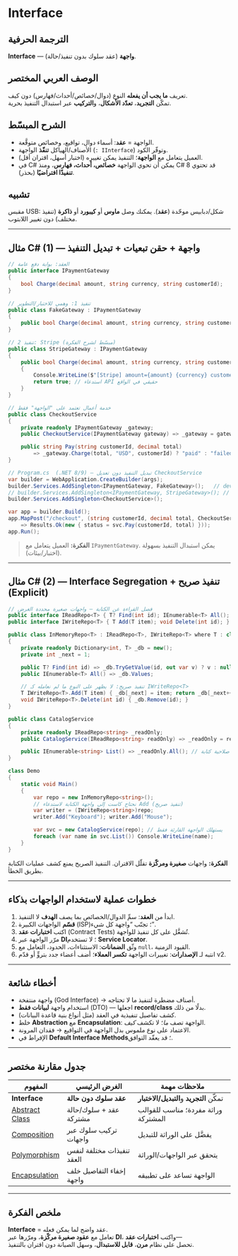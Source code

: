 # **Interface**

## الترجمة الحرفية  
**Interface** — **واجهة** (عقد سلوك بدون تنفيذ/حالة).

## الوصف العربي المختصر  
تعريف **ما يجب أن يفعله** النوع (دوال/خصائص/أحداث/فهارس) دون كيف.  
تمكّن **التجريد**، **تعدّد الأشكال**، و**التركيب** عبر استبدال التنفيذ بحرية.

## الشرح المبسّط  
- الواجهة = **عقد**: أسماء دوال، تواقيع، وخصائص متوقَّعة.  
- الأصناف/الهياكل **تنفّذ** الواجهة (`: IInterface`) وتوفّر الكود.  
- العميل يتعامل مع **الواجهة**؛ التنفيذ يمكن تغييره (اختبار أسهل، اقتران أقل).  
- في C# يمكن أن تحوي الواجهة **خصائص، أحداث، فهارس**، ومنذ C# 8 قد تحتوي **تنفيذًا افتراضيًا** (بحذر).

## تشبيه  
مقبس USB: شكل/دبابيس موحّدة (**عقد**). يمكنك وصل **ماوس** أو **كيبورد** أو **ذاكرة** (تنفيذ مختلف) دون تغيير اللابتوب.

---

## مثال C# (1) — واجهة + حقن تبعيات + تبديل التنفيذ

```csharp
// العقد: بوابة دفع عامة
public interface IPaymentGateway
{
    bool Charge(decimal amount, string currency, string customerId);
}

// تنفيذ 1: وهمي للاختبار/التطوير
public class FakeGateway : IPaymentGateway
{
    public bool Charge(decimal amount, string currency, string customerId) => amount > 0;
}

// تنفيذ 2: Stripe (مبسّط لشرح الفكرة)
public class StripeGateway : IPaymentGateway
{
    public bool Charge(decimal amount, string currency, string customerId)
    {
        Console.WriteLine($"[Stripe] amount={amount} {currency} customer={customerId}");
        return true; // استدعاء API حقيقي في الواقع
    }
}

// خدمة أعمال تعتمد على "الواجهة" فقط
public class CheckoutService
{
    private readonly IPaymentGateway _gateway;
    public CheckoutService(IPaymentGateway gateway) => _gateway = gateway;

    public string Pay(string customerId, decimal total)
        => _gateway.Charge(total, "USD", customerId) ? "paid" : "failed";
}
```

```csharp
// Program.cs  (.NET 8/9) — تبديل التنفيذ دون تعديل CheckoutService
var builder = WebApplication.CreateBuilder(args);
builder.Services.AddSingleton<IPaymentGateway, FakeGateway>();   // dev
// builder.Services.AddSingleton<IPaymentGateway, StripeGateway>(); // prod
builder.Services.AddSingleton<CheckoutService>();

var app = builder.Build();
app.MapPost("/checkout", (string customerId, decimal total, CheckoutService svc)
    => Results.Ok(new { status = svc.Pay(customerId, total) }));
app.Run();
```

> **الفكرة:** العميل يتعامل مع `IPaymentGateway`. يمكن استبدال التنفيذ بسهولة (اختبار/بيئات).

---

## مثال C# (2) — **Interface Segregation** + تنفيذ صريح (Explicit)

```csharp
// فصل القراءة عن الكتابة — واجهات صغيرة محددة الغرض
public interface IReadRepo<T> { T? Find(int id); IEnumerable<T> All(); }
public interface IWriteRepo<T> { T Add(T item); void Delete(int id); }

public class InMemoryRepo<T> : IReadRepo<T>, IWriteRepo<T> where T : class
{
    private readonly Dictionary<int, T> _db = new();
    private int _next = 1;

    public T? Find(int id) => _db.TryGetValue(id, out var v) ? v : null;
    public IEnumerable<T> All() => _db.Values;

    // تنفيذ صريح: لا يظهر على النوع ما لم نعامله كـ IWriteRepo<T>
    T IWriteRepo<T>.Add(T item) { _db[_next] = item; return _db[_next++]; }
    void IWriteRepo<T>.Delete(int id) { _db.Remove(id); }
}

public class CatalogService
{
    private readonly IReadRepo<string> _readOnly;
    public CatalogService(IReadRepo<string> readOnly) => _readOnly = readOnly;

    public IEnumerable<string> List() => _readOnly.All(); // لا يحتاج صلاحية كتابة
}

class Demo
{
    static void Main()
    {
        var repo = new InMemoryRepo<string>();
        // نحتاج كاست إلى واجهة الكتابة لاستدعاء Add (تنفيذ صريح)
        var writer = (IWriteRepo<string>)repo;
        writer.Add("Keyboard"); writer.Add("Mouse");

        var svc = new CatalogService(repo); // يستهلك الواجهة القارئة فقط
        foreach (var name in svc.List()) Console.WriteLine(name);
    }
}
```

**الفكرة:** واجهات **صغيرة ومركّزة** تقلّل الاقتران. التنفيذ الصريح يمنع كشف عمليات الكتابة بطريق الخطأ.

---

## خطوات عملية لاستخدام الواجهات بذكاء
1. ابدأ من **العقد**: سمِّ الدوال/الخصائص بما يصف **الهدف** لا التنفيذ.  
2. **قسّم** الواجهات الكبيرة (ISP)؛ تجنّب “واجهة كل شيء”.  
3. اكتب **اختبارات عقد** (Contract Tests) تُشغَّل على كل تنفيذ للواجهة.  
4. مرّر الواجهة عبر **DI**؛ لا تستخدم **Service Locator**.  
5. وثّق **الضمانات**: الاستثناءات، الحدود، التعامل مع `null`، القيود الزمنية.  
6. انتبه لـ **الإصدارات**: تغييرات الواجهة **تكسر العملاء**؛ أضف أعضاء جدد بتروٍّ أو قدّم v2.

---

## أخطاء شائعة
- واجهة منتفخة (God Interface) → أصناف مضطرة لتنفيذ ما لا تحتاجه.  
- استخدام واجهة **لبيانات فقط** (DTO) — اجعلها **record/class** بدلًا من ذلك.  
- كشف تفاصيل تنفيذية في العقد (مثل أنواع بنية قاعدة البيانات).  
- خلط **Abstraction** مع **Encapsulation**: الواجهة تصف *ما*؛ لا تكشف *كيف*.  
- الاعتماد على نوع ملموس بدل الواجهة في التواقيع → فقدان المرونة.  
- الإفراط في **Default Interface Methods**؛ قد يعقّد التوافق.

---

## جدول مقارنة مختصر

| المفهوم | الغرض الرئيسي | ملاحظات مهمة |
|---|---|---|
| **Interface** | **عقد سلوك دون حالة** | تمكّن **التجريد** و**التبديل/الاختبار** |
| [Abstract Class](abstraction.md) | عقد + سلوك/حالة مشتركة | وراثة مفردة؛ مناسب للقوالب المشتركة |
| [Composition](composition.md) | تركيب سلوك عبر واجهات | يفضَّل على الوراثة للتبديل |
| [Polymorphism](polymorphism.md) | تنفيذات مختلفة لنفس العقد | يتحقق عبر الواجهات/الوراثة |
| [Encapsulation](encapsulation.md) | إخفاء التفاصيل خلف واجهة | الواجهة تساعد على تطبيقه |

---

## ملخص الفكرة  
**Interface** = عقد واضح لما يمكن فعله.  
تعامل مع **عقود صغيرة مركّزة**، ومرّرها عبر **DI**، واكتب **اختبارات عقد**—  
تحصل على نظام **مرن**، **قابل للاستبدال**، وسهل الصيانة دون اقتران بالتنفيذ. 
